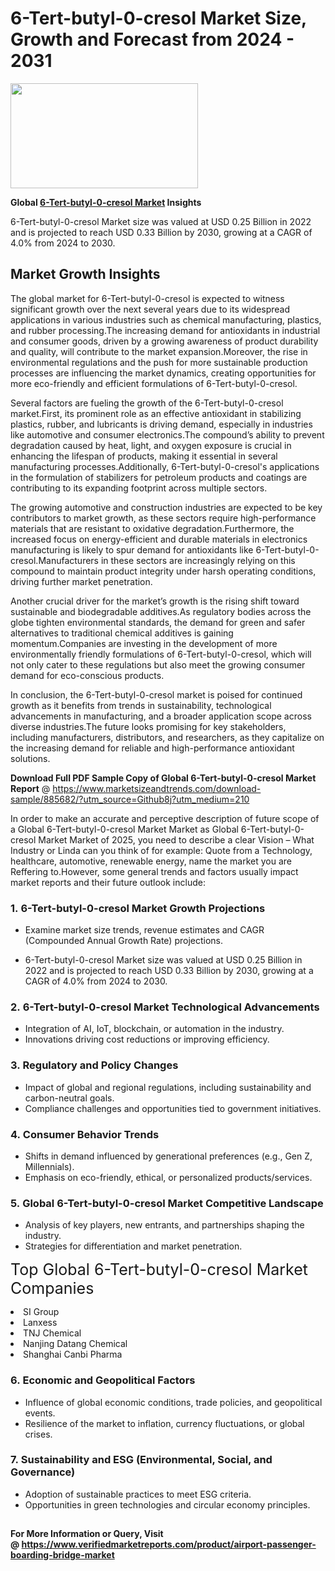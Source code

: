 <H1>6-Tert-butyl-0-cresol Market Size, Growth and Forecast from 2024 - 2031</H1><img class="aligncenter size-medium wp-image-584254" src="https://thirdeyenews.in/wp-content/uploads/2024/09/Global-Market-Research-300x168.jpeg" alt="" width="300" height="168" /><p><strong>Global&nbsp;<a href="https://www.marketsizeandtrends.com/download-sample/885682/?utm_source=Github8j?utm_medium=210">6-Tert-butyl-0-cresol Market</a> Insights</strong></p><p>6-Tert-butyl-0-cresol Market size was valued at USD 0.25 Billion in 2022 and is projected to reach USD 0.33 Billion by 2030, growing at a CAGR of 4.0% from 2024 to 2030.</p><p><h2>Market Growth Insights</h2> <p>The global market for 6-Tert-butyl-0-cresol is expected to witness significant growth over the next several years due to its widespread applications in various industries such as chemical manufacturing, plastics, and rubber processing.The increasing demand for antioxidants in industrial and consumer goods, driven by a growing awareness of product durability and quality, will contribute to the market expansion.Moreover, the rise in environmental regulations and the push for more sustainable production processes are influencing the market dynamics, creating opportunities for more eco-friendly and efficient formulations of 6-Tert-butyl-0-cresol.</p> <p>Several factors are fueling the growth of the 6-Tert-butyl-0-cresol market.First, its prominent role as an effective antioxidant in stabilizing plastics, rubber, and lubricants is driving demand, especially in industries like automotive and consumer electronics.The compound’s ability to prevent degradation caused by heat, light, and oxygen exposure is crucial in enhancing the lifespan of products, making it essential in several manufacturing processes.Additionally, 6-Tert-butyl-0-cresol's applications in the formulation of stabilizers for petroleum products and coatings are contributing to its expanding footprint across multiple sectors.</p> <p>The growing automotive and construction industries are expected to be key contributors to market growth, as these sectors require high-performance materials that are resistant to oxidative degradation.Furthermore, the increased focus on energy-efficient and durable materials in electronics manufacturing is likely to spur demand for antioxidants like 6-Tert-butyl-0-cresol.Manufacturers in these sectors are increasingly relying on this compound to maintain product integrity under harsh operating conditions, driving further market penetration.</p> <p>Another crucial driver for the market’s growth is the rising shift toward sustainable and biodegradable additives.As regulatory bodies across the globe tighten environmental standards, the demand for green and safer alternatives to traditional chemical additives is gaining momentum.Companies are investing in the development of more environmentally friendly formulations of 6-Tert-butyl-0-cresol, which will not only cater to these regulations but also meet the growing consumer demand for eco-conscious products.</p> <p>In conclusion, the 6-Tert-butyl-0-cresol market is poised for continued growth as it benefits from trends in sustainability, technological advancements in manufacturing, and a broader application scope across diverse industries.The future looks promising for key stakeholders, including manufacturers, distributors, and researchers, as they capitalize on the increasing demand for reliable and high-performance antioxidant solutions.</p> <p><span class=""><strong>Download Full PDF Sample Copy of Global 6-Tert-butyl-0-cresol Market Report</strong> @ <a href="https://www.marketsizeandtrends.com/download-sample/885682/?utm_source=Github8j?utm_medium=210" target="_blank">https://www.marketsizeandtrends.com/download-sample/885682/?utm_source=Github8j?utm_medium=210</a></span></p><p>In order to make an accurate and perceptive description of future scope of a Global&nbsp;6-Tert-butyl-0-cresol Market Market as Global&nbsp;6-Tert-butyl-0-cresol Market Market of 2025, you need to describe a clear Vision &ndash; What Industry or Linda can you think of for example: Quote from a Technology, healthcare, automotive, renewable energy, name the market you are Reffering to.However, some general trends and factors usually impact market reports and their future outlook include:</p><h3>1.&nbsp;<strong>6-Tert-butyl-0-cresol Market Growth Projections</strong></h3><ul><li>Examine market size trends, revenue estimates and CAGR (Compounded Annual Growth Rate) projections.</li><li><p>6-Tert-butyl-0-cresol Market size was valued at USD 0.25 Billion in 2022 and is projected to reach USD 0.33 Billion by 2030, growing at a CAGR of 4.0% from 2024 to 2030.</p></li></ul><h3>2.&nbsp;<strong>6-Tert-butyl-0-cresol Market Technological Advancements</strong></h3><ul><li>Integration of AI, IoT, blockchain, or automation in the industry.</li><li>Innovations driving cost reductions or improving efficiency.</li></ul><h3>3.&nbsp;<strong>Regulatory and Policy Changes</strong></h3><ul><li>Impact of global and regional regulations, including sustainability and carbon-neutral goals.</li><li>Compliance challenges and opportunities tied to government initiatives.</li></ul><h3>4.&nbsp;<strong>Consumer Behavior Trends</strong></h3><ul><li>Shifts in demand influenced by generational preferences (e.g., Gen Z, Millennials).</li><li>Emphasis on eco-friendly, ethical, or personalized products/services.</li></ul><h3>5.&nbsp;<strong>Global 6-Tert-butyl-0-cresol Market Competitive Landscape</strong></h3><ul><li>Analysis of key players, new entrants, and partnerships shaping the industry.</li><li>Strategies for differentiation and market penetration.</li></ul><p data-pm-slice="1 1 []"><span style="color: inherit; font-family: inherit; font-size: 25px;">Top Global 6-Tert-butyl-0-cresol Market Companies</span></p><div class="" data-test-id=""><p><li>SI Group</li><li> Lanxess</li><li> TNJ Chemical</li><li> Nanjing Datang Chemical</li><li> Shanghai Canbi Pharma</li></p></div><h3>6.&nbsp;<strong>Economic and Geopolitical Factors</strong></h3><ul><li>Influence of global economic conditions, trade policies, and geopolitical events.</li><li>Resilience of the market to inflation, currency fluctuations, or global crises.</li></ul><h3>7.&nbsp;<strong>Sustainability and ESG (Environmental, Social, and Governance)</strong></h3><ul><li>Adoption of sustainable practices to meet ESG criteria.</li><li>Opportunities in green technologies and circular economy principles.</li></ul><h2><strong style="font-size: 14px;">For More Information or Query, Visit @&nbsp;</strong><a style="background-color: #ffffff; font-size: 14px;" href="https://www.marketsizeandtrends.com/report/6-tert-butyl-0-cresol-market/" target="_blank">https://www.verifiedmarketreports.com/product/airport-passenger-boarding-bridge-market</a></h2>